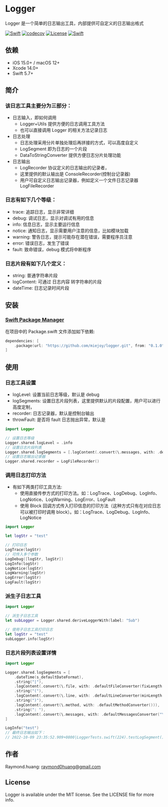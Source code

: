 # Logger

Logger 是一个简单的日志输出工具，内部提供可自定义的日志输出格式

[![Swift](https://github.com/miejoy/logger/actions/workflows/test.yml/badge.svg)](https://github.com/miejoy/logger/actions/workflows/test.yml)
[![codecov](https://codecov.io/gh/miejoy/logger/branch/main/graph/badge.svg)](https://codecov.io/gh/miejoy/logger)
[![License](https://img.shields.io/badge/license-MIT-brightgreen.svg)](LICENSE)
[![Swift](https://img.shields.io/badge/swift-5.7-brightgreen.svg)](https://swift.org)

## 依赖

- iOS 15.0+ / macOS 12+
- Xcode 14.0+
- Swift 5.7+

## 简介

### 该日志工具主要分为三部分：

- 日志输入，即如何调用
  - Logger+Utils 提供方便的日志调用工具方法
  - 也可以直接调用 Logger 的相关方法记录日志
- 日志处理
  - 日志处理采用分片单独处理后再拼接的方式，可以高度自定义
  - LogSegment 即为日志的一个片段
  - DataToStringConverter 提供方便日志分片处理功能
- 日志输出
  - LogRecorder 协议定义的日志输出的记录者，
  - 这里提供的默认输出是 ConsoleRecorder(控制台记录器)
  - 用户可自定义日志输出记录器，例如定义一个文件日志记录器 LogFileRecorder

### 日志有如下几个等级：

- trace: 追踪日志，显示非常详细
- debug: 调试日志，显示对调试有用的信息
- info: 信息日志，显示主要运行信息
- notice: 通知日志，显示需要用户注意的信息，比如模块加载
- warning: 警告日志，提示可能存在潜在错误，需要程序员注意
- error: 错误日志，发生了错误
- fault: 致命错误，debug 模式将中断程序

### 日志片段有如下几个定义：

- string: 普通字符串片段
- logContent: 可通过 日志内容 转字符串的片段
- dateTime: 日志记录时间片段

## 安装

### [Swift Package Manager](https://github.com/apple/swift-package-manager)

在项目中的 Package.swift 文件添加如下依赖:

```swift
dependencies: [
    .package(url: "https://github.com/miejoy/logger.git", from: "0.1.0"),
]
```

## 使用

### 日志工具设置

- logLevel: 设置当前日志等级，默认是 debug
- logSegments: 设置日志片段列表，这里提供默认的片段配置，用户可以进行高度定制，
- recorder: 日志记录器，默认是控制台输出
- throwFault: 是否将 fault 日志抛出异常，默认是

```swift
import Logger

// 设置日志等级
Logger.shared.logLevel = .info
// 设置日志片段列表
Logger.shared.logSegments = [.logContent(.convert(\.messages, with: .defaultMessagesConverter()))]
// 设置日志输出记录器
Logger.shared.recorder = LogFileRecorder()
```

### 调用日志打印方法

- 有如下两类打印工具方法:
  - 使用直接传参方式的打印方法。如：LogTrace、LogDebug、LogInfo、LogNotice、LogWarning、LogError、LogFault
  - 使用 Block 回调方式传入打印信息的打印方法（这种方式只有在对应日志可以被打印时调用 block）。如：LogTrace、LogDebug、LogInfo、LogNotice

```swift
import Logger

let logStr = "test"

// 打印日志
LogTrace(logStr)
// 可传入多个参数
LogDebug([logStr, logStr])
LogInfo(logStr)
LogNotice(logStr)
LogWarning(logStr)
LogError(logStr)
LogFault(logStr)
```

### 派生子日志工具

```swift
import Logger

// 派生子日志工具
let subLogger = Logger.shared.deriveLoggerWith(label: "Sub") 

// 使用子日志工具打印日志
let logStr = "test"
subLogger.info(logStr)
```

### 日志片段列表设置详情

```swift
import Logger

Logger.shared.logSegments = [
    .dateTime(s_defaultDateFormat),                                             // 时间片段，如：2022-10-09 22:55:44.220+0800
    .string("|"),                                                               // 字符串片段，输出：|
    .logContent(.convert(\.file, with: .defaultFileConverter(fixLength: 0))),   // 调用日志文件片段，如：LoggerTests.swift
    .string("("),                                                               // 字符串片段，输出：(
    .logContent(.convert(\.line, with: .defaultLineConverter(minLength: 0))),   // 调用日志文件对应行数片段，如：224
    .string(")"),                                                               // 字符串片段，输出：)
    .logContent(.convert(\.method, with: .defaultMethodConverter())),           // 调用日志文件对应方法片段，如：testLogSegment()
    .string(": "),                                                              // 字符串片段，输出：': '
    .logContent(.convert(\.messages, with: .defaultMessagesConverter("\n")))
]

LogInfo("test")
// 最终日志输出如下：
// 2022-10-09 23:35:52.909+0800|LoggerTests.swift(224).testLogSegment(): test
```

## 作者

Raymond.huang: raymond0huang@gmail.com

## License

Logger is available under the MIT license. See the LICENSE file for more info.
